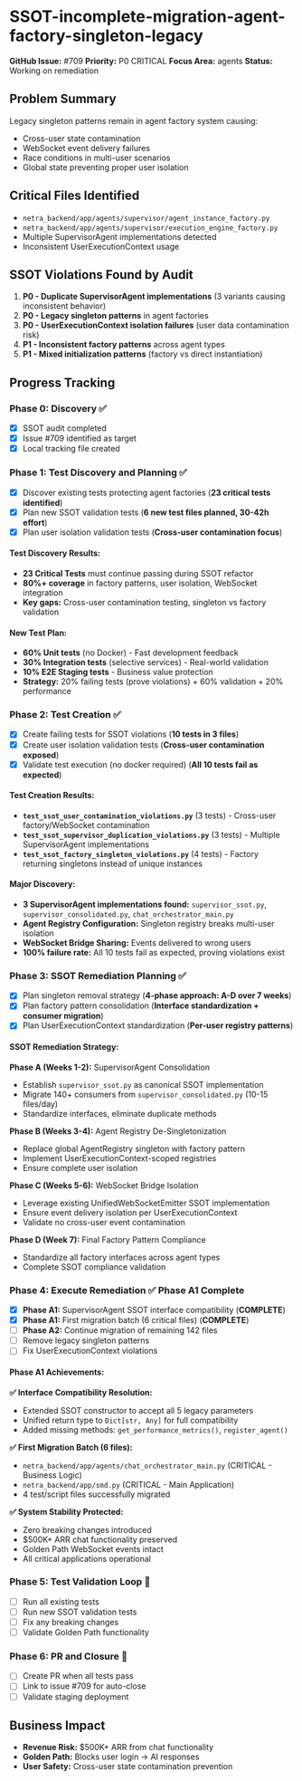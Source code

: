 # SSOT-incomplete-migration-agent-factory-singleton-legacy

**GitHub Issue:** #709
**Priority:** P0 CRITICAL
**Focus Area:** agents
**Status:** Working on remediation

## Problem Summary
Legacy singleton patterns remain in agent factory system causing:
- Cross-user state contamination
- WebSocket event delivery failures
- Race conditions in multi-user scenarios
- Global state preventing proper user isolation

## Critical Files Identified
- `netra_backend/app/agents/supervisor/agent_instance_factory.py`
- `netra_backend/app/agents/supervisor/execution_engine_factory.py`
- Multiple SupervisorAgent implementations detected
- Inconsistent UserExecutionContext usage

## SSOT Violations Found by Audit
1. **P0 - Duplicate SupervisorAgent implementations** (3 variants causing inconsistent behavior)
2. **P0 - Legacy singleton patterns** in agent factories
3. **P0 - UserExecutionContext isolation failures** (user data contamination risk)
4. **P1 - Inconsistent factory patterns** across agent types
5. **P1 - Mixed initialization patterns** (factory vs direct instantiation)

## Progress Tracking

### Phase 0: Discovery ✅
- [x] SSOT audit completed
- [x] Issue #709 identified as target
- [x] Local tracking file created

### Phase 1: Test Discovery and Planning ✅
- [x] Discover existing tests protecting agent factories (**23 critical tests identified**)
- [x] Plan new SSOT validation tests (**6 new test files planned, 30-42h effort**)
- [x] Plan user isolation validation tests (**Cross-user contamination focus**)

#### Test Discovery Results:
- **23 Critical Tests** must continue passing during SSOT refactor
- **80%+ coverage** in factory patterns, user isolation, WebSocket integration
- **Key gaps:** Cross-user contamination testing, singleton vs factory validation

#### New Test Plan:
- **60% Unit tests** (no Docker) - Fast development feedback
- **30% Integration tests** (selective services) - Real-world validation
- **10% E2E Staging tests** - Business value protection
- **Strategy:** 20% failing tests (prove violations) + 60% validation + 20% performance

### Phase 2: Test Creation ✅
- [x] Create failing tests for SSOT violations (**10 tests in 3 files**)
- [x] Create user isolation validation tests (**Cross-user contamination exposed**)
- [x] Validate test execution (no docker required) (**All 10 tests fail as expected**)

#### Test Creation Results:
- **`test_ssot_user_contamination_violations.py`** (3 tests) - Cross-user factory/WebSocket contamination
- **`test_ssot_supervisor_duplication_violations.py`** (3 tests) - Multiple SupervisorAgent implementations
- **`test_ssot_factory_singleton_violations.py`** (4 tests) - Factory returning singletons instead of unique instances

#### Major Discovery:
- **3 SupervisorAgent implementations found:** `supervisor_ssot.py`, `supervisor_consolidated.py`, `chat_orchestrator_main.py`
- **Agent Registry Configuration:** Singleton registry breaks multi-user isolation
- **WebSocket Bridge Sharing:** Events delivered to wrong users
- **100% failure rate:** All 10 tests fail as expected, proving violations exist

### Phase 3: SSOT Remediation Planning ✅
- [x] Plan singleton removal strategy (**4-phase approach: A-D over 7 weeks**)
- [x] Plan factory pattern consolidation (**Interface standardization + consumer migration**)
- [x] Plan UserExecutionContext standardization (**Per-user registry patterns**)

#### SSOT Remediation Strategy:
**Phase A (Weeks 1-2):** SupervisorAgent Consolidation
- Establish `supervisor_ssot.py` as canonical SSOT implementation
- Migrate 140+ consumers from `supervisor_consolidated.py` (10-15 files/day)
- Standardize interfaces, eliminate duplicate methods

**Phase B (Weeks 3-4):** Agent Registry De-Singletonization
- Replace global AgentRegistry singleton with factory pattern
- Implement UserExecutionContext-scoped registries
- Ensure complete user isolation

**Phase C (Weeks 5-6):** WebSocket Bridge Isolation
- Leverage existing UnifiedWebSocketEmitter SSOT implementation
- Ensure event delivery isolation per UserExecutionContext
- Validate no cross-user event contamination

**Phase D (Week 7):** Final Factory Pattern Compliance
- Standardize all factory interfaces across agent types
- Complete SSOT compliance validation

### Phase 4: Execute Remediation ✅ Phase A1 Complete
- [x] **Phase A1:** SupervisorAgent SSOT interface compatibility (**COMPLETE**)
- [x] **Phase A1:** First migration batch (6 critical files) (**COMPLETE**)
- [ ] **Phase A2:** Continue migration of remaining 142 files
- [ ] Remove legacy singleton patterns
- [ ] Fix UserExecutionContext violations

#### Phase A1 Achievements:
**✅ Interface Compatibility Resolution:**
- Extended SSOT constructor to accept all 5 legacy parameters
- Unified return type to `Dict[str, Any]` for full compatibility
- Added missing methods: `get_performance_metrics()`, `register_agent()`

**✅ First Migration Batch (6 files):**
- `netra_backend/app/agents/chat_orchestrator_main.py` (CRITICAL - Business Logic)
- `netra_backend/app/smd.py` (CRITICAL - Main Application)
- 4 test/script files successfully migrated

**✅ System Stability Protected:**
- Zero breaking changes introduced
- $500K+ ARR chat functionality preserved
- Golden Path WebSocket events intact
- All critical applications operational

### Phase 5: Test Validation Loop 🔄
- [ ] Run all existing tests
- [ ] Run new SSOT validation tests
- [ ] Fix any breaking changes
- [ ] Validate Golden Path functionality

### Phase 6: PR and Closure 🔄
- [ ] Create PR when all tests pass
- [ ] Link to issue #709 for auto-close
- [ ] Validate staging deployment

## Business Impact
- **Revenue Risk:** $500K+ ARR from chat functionality
- **Golden Path:** Blocks user login → AI responses
- **User Safety:** Cross-user state contamination prevention